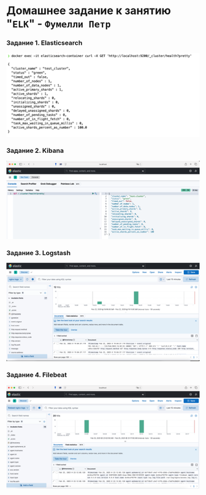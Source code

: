 # Домашнее задание к занятию "`ELK`" - `Фумелли Петр`


### Задание 1. Elasticsearch

![alt text](https://github.com/PeterFumelli/ELK/blob/main/img/Elasticsearch.png)

### Задание 2. Kibana

![alt text](https://github.com/PeterFumelli/ELK/blob/main/img/Kibana.png)

### Задание 3. Logstash

![alt text](https://github.com/PeterFumelli/ELK/blob/main/img/Logstash.png)


### Задание 4. Filebeat

![alt text](https://github.com/PeterFumelli/ELK/blob/main/img/Filebeat.png)


